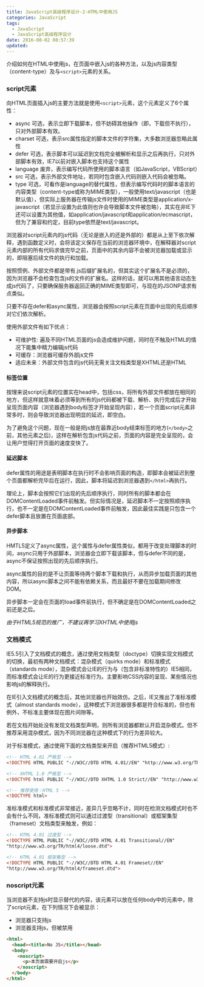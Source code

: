 ```yaml
---
title: JavaScript高级程序设计-2-HTML中使用JS
categories: JavaScript
tags:
  - JavaScript
  - JavaScript高级程序设计
date: 2016-08-02 08:57:39
updated:
---
```


介绍如何在HTML中使用js，在页面中嵌入js的各种方法，以及js内容类型（content-type）及与`<script>`元素的关系。

### script元素
向HTML页面插入js的主要方法就是使用`<script>`元素，这个元素定义了6个属性：
- async 可选，表示立即下载脚本，但不妨碍其他操作（即，下载但不执行），只对外部脚本有效。
- charset 可选，表示src属性指定的脚本文件的字符集，大多数浏览器忽略此属性
- defer 可选，表示脚本可以延迟到文档完全被解析和显示之后再执行，只对外部脚本有效，IE7以前对嵌入脚本也支持这个属性
- language 废弃，表示编写代码所使用的脚本语言（如JavaScript，VBScript）
- src 可选，表示外部文件地址，若同时包含嵌入代码则嵌入代码会被忽略。
- type 可选，可看作是language的替代属性，但表示编写代码时的脚本语言的内容类型（content-type或称为MIME类型），一般使用text/javascript（也是默认值），但实际上服务器在传输js文件时使用的MIME类型是application/x-javascript（若显示设置为此值则也许会导致脚本文件被忽略），其实在非IE下还可以设置为其他值，如application/javascript和application/ecmascript，但为了兼容和约定，目前type依然是text/javascript。

浏览器对script元素内的js代码（无论是嵌入的还是外部的）都是从上至下依次解释，遇到函数定义时，会将该定义保存在当前的浏览器环境中，在解释器对script元素内部的所有代码求值完毕之前，页面中的其余内容不会被浏览器加载或显示的，即阻塞后续文件的执行和加载。

按照惯例、外部文件都是带有.js后缀扩展名的，但其实这个扩展名不是必须的，因为浏览器不会检查包含js的文件的扩展名。这样的话，就可以用其他语言动态生成js代码了，只要确保服务器返回正确的MIME类型即可，与现在的JSONP请求有点类似。

只要不存在defer和async属性，浏览器会按照script元素在页面中出现的先后顺序对它们依次解析。

使用外部文件有如下优点：
- 可维护性: 遍及不同HTML页面的js会造成维护问题，同时在不触及HTML的情况下能集中精力编辑js代码
- 可缓存：浏览器可缓存外部js文件
- 适应未来：外部文件包含的js代码无需关注文档类型是XHTML还是HTML

#### 标签位置
按理来说script元素的位置实在head中，包括css，将所有外部文件都放在相同的地方，但这样就意味着必须等到所有的js代码都被下载、解析、执行完成后才开始呈现页面内容（浏览器遇到body标签才开始呈现内容），若一个页面script元素非常多时，则会导致浏览器出现明显的延迟，即空白。

为了避免这个问题，现在一般是把js放在最靠近body结束标签的地方(`</body>`之前，其他元素之后)，这样在解析包含js代码之前，页面的内容是完全呈现的，会让用户觉得打开页面的速度变快了。

#### 延迟脚本
defer属性的用途是表明脚本在执行时不会影响页面的构造，即脚本会被延迟到整个页面都解析完毕后在运行，因此，脚本将延迟到浏览器遇到`</html>`再执行。

理论上，脚本会按照它们出现的先后顺序执行，同时所有的脚本都会在DOMContentLoaded事件前触发。但实际情况是，延迟脚本不一定按照顺序执行，也不一定是在DOMContentLoaded事件前触发，因此最佳实践是只包含一个defer脚本且放置在页面底部。

#### 异步脚本
HMTL5定义了async属性，这个属性与defer属性类似，都用于改变处理脚本的时间，async只用于外部脚本，浏览器会立即下载该脚本，但与defer不同的是，async不保证按照出现的先后顺序执行。

async属性的目的是不让页面等待两个脚本下载和执行，从而异步加载页面的其他内容，所以async脚本之间不能有依赖关系，而且最好不要在加载期间修改DOM。

异步脚本一定会在页面的load事件前执行，但不确定是在DOMContentLoaded之前还是之后。

*由于HTML5规范的推广，不建议再学习XHTML中使用js*

### 文档模式
IE5.5引入了文档模式的概念，通过使用文档类型（doctype）切换实现文档模式的切换，最初有两种文档模式：混杂模式（quirks mode）和标准模式（standards mode），混杂模式会让IE的行为与（包含非标准特性的）IE5相同，而标准模式会让IE的行为更接近标准行为。主要影响CSS内容的呈现、某些情况也影响js的解释执行。

在IE引入文档模式的概念后，其他浏览器也开始效仿。之后，IE又推出了准标准模式（almost standards mode），这种模式下浏览器很多都是符合标准的，但也有例外，不标准主要体现在图片间隙等。

若在文档开始处没有发现文档类型声明，则所有浏览器都默认开启混杂模式。但不推荐采用混杂模式，因为不同浏览器在这种模式下的行为差异较大。

对于标准模式，通过使用下面的文档类型来开启（推荐HTML5模式）:
```html
<!-- HTML 4.01 严格型 -->
<!DOCTYPE HTML PUBLIC "-//W3C//DTD HTML 4.01//EN" "http://www.w3.org/TR/html4/strict.dtd">

<!-- XHTML 1.0 严格型 -->
<!DOCTYPE html PUBLIC "-//W3C//DTD XHTML 1.0 Strict//EN" "http://www.w3.org/TR/xhtml1/DTD/xhtml1-strict.dtd">

<!-- 推荐使用：HTML 5 -->
<!DOCTYPE html>
```
准标准模式和标准模式非常接近，差异几乎忽略不计，同时在检测文档模式时也不会有什么不同，准标准模式则可以通过过渡型（transitional）或框架集型（frameset）文档类型来触发，例如：
```html
<!-- HTML 4.01 过渡型 -->
<!DOCTYPE HTML PUBLIC "-//W3C//DTD HTML 4.01 Transitional//EN"
"http://www.w3.org/TR/html4/loose.dtd">

<!-- HTML 4.01 框架集型 -->
<!DOCTYPE HTML PUBLIC "-//W3C//DTD HTML 4.01 Frameset//EN"
"http://www.w3.org/TR/html4/frameset.dtd">
```

### noscript元素
当浏览器不支持js时显示替代的内容，该元素可以放在任何body中的元素中，除了script元素，在下列情况下会被显示：
- 浏览器只支持js
- 浏览器支持js，但被禁用
```html
<html>
  <head><title>No JS</title></head>
  <body>
    <noscript>
      <p>本页面需要开启js</p>
    </noscript>
  </body>
</html>
```


